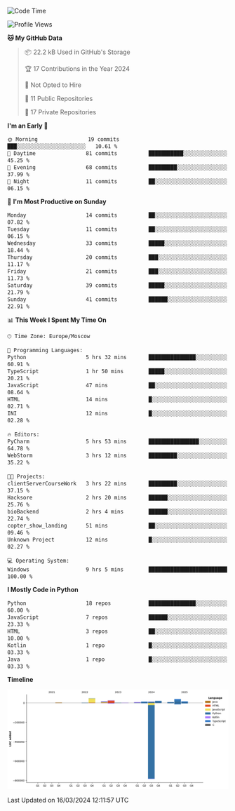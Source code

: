 <!--START_SECTION:waka-->
![Code Time](http://img.shields.io/badge/Code%20Time-218%20hrs%2059%20mins-blue)

![Profile Views](http://img.shields.io/badge/Profile%20Views-30-blue)

**🐱 My GitHub Data** 

> 📦 22.2 kB Used in GitHub's Storage 
 > 
> 🏆 17 Contributions in the Year 2024
 > 
> 🚫 Not Opted to Hire
 > 
> 📜 11 Public Repositories 
 > 
> 🔑 17 Private Repositories 
 > 
**I'm an Early 🐤** 

```text
🌞 Morning                19 commits          ███░░░░░░░░░░░░░░░░░░░░░░   10.61 % 
🌆 Daytime                81 commits          ███████████░░░░░░░░░░░░░░   45.25 % 
🌃 Evening                68 commits          █████████░░░░░░░░░░░░░░░░   37.99 % 
🌙 Night                  11 commits          ██░░░░░░░░░░░░░░░░░░░░░░░   06.15 % 
```
📅 **I'm Most Productive on Sunday** 

```text
Monday                   14 commits          ██░░░░░░░░░░░░░░░░░░░░░░░   07.82 % 
Tuesday                  11 commits          ██░░░░░░░░░░░░░░░░░░░░░░░   06.15 % 
Wednesday                33 commits          █████░░░░░░░░░░░░░░░░░░░░   18.44 % 
Thursday                 20 commits          ███░░░░░░░░░░░░░░░░░░░░░░   11.17 % 
Friday                   21 commits          ███░░░░░░░░░░░░░░░░░░░░░░   11.73 % 
Saturday                 39 commits          █████░░░░░░░░░░░░░░░░░░░░   21.79 % 
Sunday                   41 commits          ██████░░░░░░░░░░░░░░░░░░░   22.91 % 
```


📊 **This Week I Spent My Time On** 

```text
🕑︎ Time Zone: Europe/Moscow

💬 Programming Languages: 
Python                   5 hrs 32 mins       ███████████████░░░░░░░░░░   60.91 % 
TypeScript               1 hr 50 mins        █████░░░░░░░░░░░░░░░░░░░░   20.21 % 
JavaScript               47 mins             ██░░░░░░░░░░░░░░░░░░░░░░░   08.64 % 
HTML                     14 mins             █░░░░░░░░░░░░░░░░░░░░░░░░   02.71 % 
INI                      12 mins             █░░░░░░░░░░░░░░░░░░░░░░░░   02.28 % 

🔥 Editors: 
PyCharm                  5 hrs 53 mins       ████████████████░░░░░░░░░   64.78 % 
WebStorm                 3 hrs 12 mins       █████████░░░░░░░░░░░░░░░░   35.22 % 

🐱‍💻 Projects: 
clientServerCourseWork   3 hrs 22 mins       █████████░░░░░░░░░░░░░░░░   37.15 % 
Hacksore                 2 hrs 20 mins       ██████░░░░░░░░░░░░░░░░░░░   25.76 % 
bioBackend               2 hrs 4 mins        ██████░░░░░░░░░░░░░░░░░░░   22.74 % 
copter_show_landing      51 mins             ██░░░░░░░░░░░░░░░░░░░░░░░   09.46 % 
Unknown Project          12 mins             █░░░░░░░░░░░░░░░░░░░░░░░░   02.27 % 

💻 Operating System: 
Windows                  9 hrs 5 mins        █████████████████████████   100.00 % 
```

**I Mostly Code in Python** 

```text
Python                   18 repos            ███████████████░░░░░░░░░░   60.00 % 
JavaScript               7 repos             ██████░░░░░░░░░░░░░░░░░░░   23.33 % 
HTML                     3 repos             ██░░░░░░░░░░░░░░░░░░░░░░░   10.00 % 
Kotlin                   1 repo              █░░░░░░░░░░░░░░░░░░░░░░░░   03.33 % 
Java                     1 repo              █░░░░░░░░░░░░░░░░░░░░░░░░   03.33 % 
```



**Timeline**

![Lines of Code chart](https://raw.githubusercontent.com/adlemx/adlemx/main/assets/bar_graph.png)


 Last Updated on 16/03/2024 12:11:57 UTC
<!--END_SECTION:waka-->
